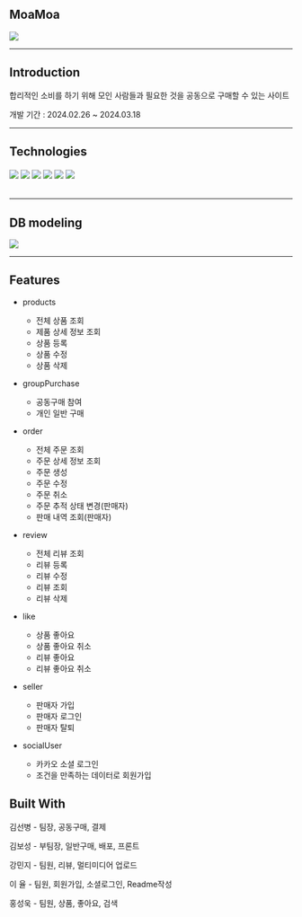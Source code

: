﻿## MoaMoa
![](https://velog.velcdn.com/images/2yore/post/424295c5-8a60-466b-9e5b-ce612f5873c6/image.png)

---

## Introduction

합리적인 소비를 하기 위해 모인 사람들과 필요한 것을 공동으로 구매할 수 있는 사이트

개발 기간 : 2024.02.26 ~ 2024.03.18

---

## Technologies
###### ![](https://velog.velcdn.com/images/2yore/post/4626baa5-1916-4464-a7f2-1271111e3e0a/image.svg) ![](https://velog.velcdn.com/images/2yore/post/b4a19e48-c85f-4722-a072-92dd37d75505/image.svg) ![](https://velog.velcdn.com/images/2yore/post/c442c680-d6f2-4b34-8606-cec175b1eb42/image.svg) ![](https://velog.velcdn.com/images/2yore/post/4b7e9bd6-8095-4fd2-8639-229581fe0926/image.svg) ![](https://velog.velcdn.com/images/2yore/post/564811cb-e376-4591-a77c-c5216a4f3771/image.svg) ![](https://velog.velcdn.com/images/2yore/post/be35df05-5d3e-4871-ae48-9ea59107f07a/image.png) 

---
## DB modeling

![](https://velog.velcdn.com/images/2yore/post/fb9ec521-8c8b-4ce0-b178-8173963816f9/image.png)

---

## Features

- products
    - 전체 상품 조회 
    - 제품 상세 정보 조회
    - 상품 등록
    - 상품 수정
    - 상품 삭제
  
- groupPurchase
    - 공동구매 참여
    - 개인 일반 구매
  
- order
    - 전체 주문 조회
    - 주문 상세 정보 조회
    - 주문 생성
    - 주문 수정
    - 주문 취소
    - 주문 추적 상태 변경(판매자)
    - 판매 내역 조회(판매자)
- review
    - 전체 리뷰 조회 
    - 리뷰 등록
    - 리뷰 수정
    - 리뷰 조회
    - 리뷰 삭제

- like
    - 상품 좋아요
    - 상품 좋아요 취소
    - 리뷰 좋아요
    - 리뷰 좋아요 취소
- seller
    - 판매자 가입
    - 판매자 로그인
    - 판매자 탈퇴
  
- socialUser
    - 카카오 소셜 로그인
    - 조건을 만족하는 데이터로 회원가입


## Built With
김선병 - 팀장, 공동구매, 결제

김보성 - 부팀장, 일반구매, 배포, 프론트

강민지 - 팀원, 리뷰, 멀티미디어 업로드

이 율 - 팀원, 회원가입, 소셜로그인, Readme작성

홍성욱 - 팀원, 상품, 좋아요, 검색
